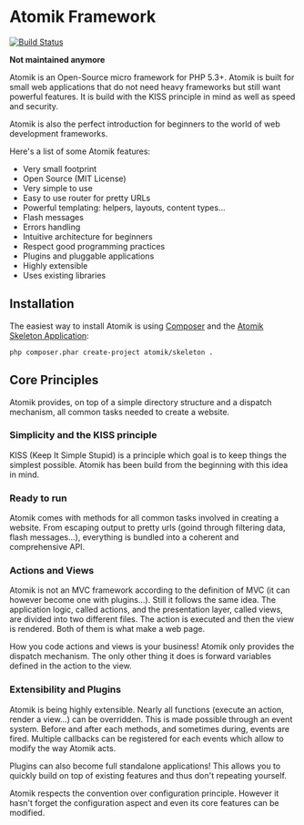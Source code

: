 # Atomik Framework

[![Build Status](https://travis-ci.org/maximebf/atomik.png?branch=master)](http://travis-ci.org/maximebf/atomik)

**Not maintained anymore**

Atomik is an Open-Source micro framework for PHP 5.3+. Atomik is built for 
small web applications that do not need heavy frameworks but still want powerful 
features. It is build with the KISS principle in mind as well as speed and security. 

Atomik is also the perfect introduction for beginners to the world of web development frameworks.

Here's a list of some Atomik features:

 - Very small footprint
 - Open Source (MIT License)
 - Very simple to use
 - Easy to use router for pretty URLs
 - Powerful templating: helpers, layouts, content types...
 - Flash messages
 - Errors handling
 - Intuitive architecture for beginners
 - Respect good programming practices
 - Plugins and pluggable applications
 - Highly extensible
 - Uses existing libraries

## Installation

The easiest way to install Atomik is using [Composer](http://getcomposer.org/)
and the [Atomik Skeleton Application](https://github.com/maximebf/atomik-skeleton):

    php composer.phar create-project atomik/skeleton .

## Core Principles

Atomik provides, on top of a simple directory structure and a dispatch mechanism,
all common tasks needed to create a website.

### Simplicity and the KISS principle

KISS (Keep It Simple Stupid) is a principle which goal is to keep things the
simplest possible. Atomik has been build from the beginning with this idea in 
mind.

### Ready to run

Atomik comes with methods for all common tasks involved in creating a website. 
From escaping output to pretty urls (goind through filtering data, flash messages...),
everything is bundled into a coherent and comprehensive API.

### Actions and Views

Atomik is not an MVC framework according to the definition of MVC (it can 
however become one with plugins...). Still  it follows the same idea.
The application logic, called actions, and the presentation layer, called 
views, are divided into two different files. The action is executed
and then the view is rendered. Both of them is what make a web page.

How you code actions and views is your business! Atomik only provides the
dispatch mechanism. The only other thing it does is forward variables defined
in the action to the view.

### Extensibility and Plugins

Atomik is being highly extensible. Nearly
all functions (execute an action, render a view...) can be overridden. This
is made possible through an event system. Before and after each methods, 
and sometimes during, events are fired. Multiple callbacks can be registered for
each events which allow to modify the way Atomik acts.

Plugins can also become full standalone applications! This allows
you to quickly build on top of existing features and thus don't repeating yourself.

Atomik respects the convention over configuration principle. However it hasn't forget
the configuration aspect and even its core features can be modified.

